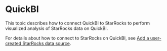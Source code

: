 # QuickBI

This topic describes how to connect QuickBI to StarRocks to perform visualized analysis of StarRocks data on QuickBI.

For details about how to connect to StarRocks on QuickBI, see [Add a user-created StarRocks data source](https://www.alibabacloud.com/help/en/quick-bi/user-guide/add-a-user-created-starrocks-data-source).
